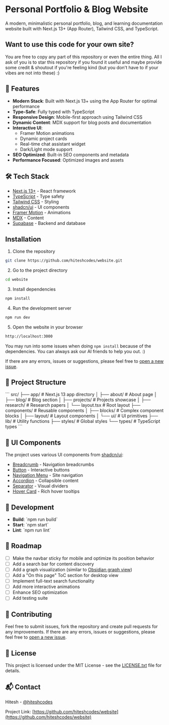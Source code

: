 # Personal Portfolio & Blog Website

A modern, minimalistic personal portfolio, blog, and learning documentation website built with Next.js 13+ (App Router), Tailwind CSS, and TypeScript.

## Want to use this code for your own site?

You are free to copy any part of this repository or even the entire thing. All I ask of you is to star this repository if you found it useful and maybe provide some credit & shoutout if you're feeling kind (but you don't have to if your vibes are not into these) :)

## 🚀 Features

- **Modern Stack**: Built with Next.js 13+ using the App Router for optimal performance
- **Type-Safe**: Fully typed with TypeScript
- **Responsive Design**: Mobile-first approach using Tailwind CSS
- **Dynamic Content**: MDX support for blog posts and documentation
- **Interactive UI**: 
  - Framer Motion animations
  - Dynamic project cards
  - Real-time chat assistant widget
  - Dark/Light mode support
- **SEO Optimized**: Built-in SEO components and metadata
- **Performance Focused**: Optimized images and assets

## 🛠️ Tech Stack

- [Next.js 13+](https://nextjs.org/) - React framework
- [TypeScript](https://www.typescriptlang.org/) - Type safety
- [Tailwind CSS](https://tailwindcss.com/) - Styling
- [shadcn/ui](https://ui.shadcn.com/) - UI components
- [Framer Motion](https://www.framer.com/motion/) - Animations
- [MDX](https://mdxjs.com/) - Content
- [Supabase](https://supabase.com/) - Backend and database

## Installation

1. Clone the repository

```bash
git clone https://github.com/hiteshcodes/website.git
```

2. Go to the project directory

```bash
cd website
```

3. Install dependencies

```bash
npm install
```

4. Run the development server

```bash
npm run dev
```

5. Open the website in your browser

```bash
http://localhost:3000
```

You may run into some issues when doing `npm install` because of the dependencies. You can always ask our AI friends to help you out. :)

If there are any errors, issues or suggestions, please feel free to [open a new issue](https://github.com/hiteshdotml/website/issues/new).

## 📂 Project Structure

\`\`\`
src/
├── app/                    # Next.js 13 app directory
│   ├── about/             # About page
│   ├── blog/              # Blog section
│   ├── projects/          # Projects showcase
│   ├── research/          # Research papers
│   └── layout.tsx         # Root layout
├── components/            # Reusable components
│   ├── blocks/           # Complex component blocks
│   ├── layout/           # Layout components
│   └── ui/               # UI primitives
├── lib/                   # Utility functions
├── styles/               # Global styles
└── types/                # TypeScript types
\`\`\`

## 🎨 UI Components

The project uses various UI components from [shadcn/ui](https://ui.shadcn.com/docs/):

- [Breadcrumb](https://ui.shadcn.com/docs/components/breadcrumb) - Navigation breadcrumbs
- [Button](https://ui.shadcn.com/docs/components/button) - Interactive buttons
- [Navigation Menu](https://ui.shadcn.com/docs/components/navigation-menu) - Site navigation
- [Accordion](https://ui.shadcn.com/docs/components/accordion) - Collapsible content
- [Separator](https://ui.shadcn.com/docs/components/separator) - Visual dividers
- [Hover Card](https://ui.shadcn.com/docs/components/hover-card) - Rich hover tooltips

## 📝 Development

- **Build**: \`npm run build\`
- **Start**: \`npm start\`
- **Lint**: \`npm run lint\`

## 🌟 Roadmap

- [ ] Make the navbar sticky for mobile and optimize its position behavior
- [ ] Add a search bar for content discovery
- [ ] Add a graph visualization (similar to [Obsidian graph view](https://help.obsidian.md/Plugins/Graph+view))
- [ ] Add a "On this page" ToC section for desktop view
- [ ] Implement full-text search functionality
- [ ] Add more interactive animations
- [ ] Enhance SEO optimization
- [ ] Add testing suite

## 🤝 Contributing

Feel free to submit issues, fork the repository and create pull requests for any improvements. If there are any errors, issues or suggestions, please feel free to [open a new issue](https://github.com/hiteshdotml/website/issues/new).

## 📄 License

This project is licensed under the MIT License - see the [LICENSE.txt](LICENSE.txt) file for details.

## 📬 Contact

Hitesh - [@hiteshcodes](https://github.com/hiteshcodes)

Project Link: [https://github.com/hiteshcodes/website](https://github.com/hiteshcodes/website)